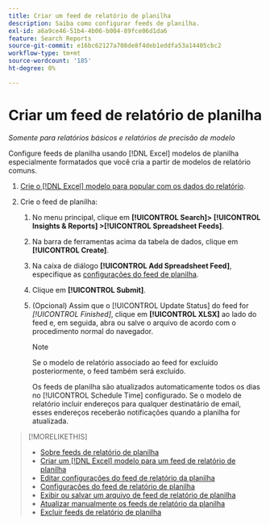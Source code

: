 ```yaml
---
title: Criar um feed de relatório de planilha
description: Saiba como configurar feeds de planilha.
exl-id: a6a9ce46-51b4-4b06-b004-89fce06d1da6
feature: Search Reports
source-git-commit: e16bc62127a708de8f4deb1eddfa53a14405cbc2
workflow-type: tm+mt
source-wordcount: '185'
ht-degree: 0%

---
```


# Criar um feed de relatório de planilha

*Somente para relatórios básicos e relatórios de precisão de modelo*

Configure feeds de planilha usando [!DNL Excel] modelos de planilha especialmente formatados que você cria a partir de modelos de relatório comuns.

1. [Crie o  [!DNL Excel] modelo para popular com os dados do relatório](spreadsheet-feed-create-excel-template.md).

2. Crie o feed de planilha:

   1. No menu principal, clique em **[!UICONTROL Search]> [!UICONTROL Insights & Reports] >[!UICONTROL Spreadsheet Feeds]**.

   1. Na barra de ferramentas acima da tabela de dados, clique em **[!UICONTROL Create]**.

   1. Na caixa de diálogo **[!UICONTROL Add Spreadsheet Feed]**, especifique as [configurações do feed de planilha](spreadsheet-feed-settings.md).

   1. Clique em **[!UICONTROL Submit]**.

   1. (Opcional) Assim que o [!UICONTROL Update Status] do feed for *[!UICONTROL Finished]*, clique em **[!UICONTROL XLSX]** ao lado do feed e, em seguida, abra ou salve o arquivo de acordo com o procedimento normal do navegador.

      >[!NOTE]
      >
      >Se o modelo de relatório associado ao feed for excluído posteriormente, o feed também será excluído.

      Os feeds de planilha são atualizados automaticamente todos os dias no [!UICONTROL Schedule Time] configurado. Se o modelo de relatório incluir endereços para qualquer destinatário de email, esses endereços receberão notificações quando a planilha for atualizada.

>[!MORELIKETHIS]
>
>* [Sobre feeds de relatório de planilha](spreadsheet-feed-about.md)
>* [Criar um [!DNL Excel] modelo para um feed de relatório de planilha](spreadsheet-feed-create-excel-template.md)
>* [Editar configurações do feed de relatório da planilha](spreadsheet-feed-edit.md)
>* [Configurações do feed de relatório de planilha](spreadsheet-feed-settings.md)
>* [Exibir ou salvar um arquivo de feed de relatório de planilha](spreadsheet-feed-view-or-save.md)
>* [Atualizar manualmente os feeds de relatório da planilha](spreadsheet-feed-refresh.md)
>* [Excluir feeds de relatório de planilha](spreadsheet-feed-delete.md)
